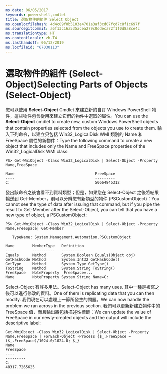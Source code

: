 ```yaml
---
ms.date: 06/05/2017
keywords: powershell,cmdlet
title: 選取物件的組件 Select Object
ms.openlocfilehash: 4d4c89f0b5103e4701a3af3cd07fcd7c8f1c697f
ms.sourcegitcommit: a6f13c16a535acea279c0ddeca72f1f0d8a8ce4c
ms.translationtype: HT
ms.contentlocale: zh-TW
ms.lasthandoff: 06/12/2019
ms.locfileid: "67030113"
---
```

# <a name="selecting-parts-of-objects-select-object"></a><span data-ttu-id="967a0-103">選取物件的組件 (Select-Object)</span><span class="sxs-lookup"><span data-stu-id="967a0-103">Selecting Parts of Objects (Select-Object)</span></span>

<span data-ttu-id="967a0-104">您可以使用 **Select-Object** Cmdlet 來建立新的自訂 Windows PowerShell 物件，這些物件包含從用來建立它們的物件中選取的屬性。</span><span class="sxs-lookup"><span data-stu-id="967a0-104">You can use the **Select-Object** cmdlet to create new, custom Windows PowerShell objects that contain properties selected from the objects you use to create them.</span></span> <span data-ttu-id="967a0-105">輸入下列命令，以建立只包括 Win32_LogicalDisk WMI 類別的 Name 和 FreeSpace 屬性的新物件：</span><span class="sxs-lookup"><span data-stu-id="967a0-105">Type the following command to create a new object that includes only the Name and FreeSpace properties of the Win32_LogicalDisk WMI class:</span></span>

```
PS> Get-WmiObject -Class Win32_LogicalDisk | Select-Object -Property Name,FreeSpace

Name                                    FreeSpace
----                                    ---------
C:                                      50664845312
```

<span data-ttu-id="967a0-106">發出該命令之後會看不到資料類型；但是，如果您在 Select-Object 之後將結果輸送到 Get-Member，則可以分辨您有新類型的物件 (PSCustomObject)：</span><span class="sxs-lookup"><span data-stu-id="967a0-106">You cannot see the type of data after issuing that command, but if you pipe the result to Get-Member after the Select-Object, you can tell that you have a new type of object, a PSCustomObject:</span></span>

```
PS> Get-WmiObject -Class Win32_LogicalDisk | Select-Object -Property Name,FreeSpace| Get-Member

   TypeName: System.Management.Automation.PSCustomObject

Name        MemberType   Definition
----        ----------   ----------
Equals      Method       System.Boolean Equals(Object obj)
GetHashCode Method       System.Int32 GetHashCode()
GetType     Method       System.Type GetType()
ToString    Method       System.String ToString()
FreeSpace   NoteProperty  FreeSpace=...
Name        NoteProperty System.String Name=C:
```

<span data-ttu-id="967a0-107">Select-Object 有許多用法。</span><span class="sxs-lookup"><span data-stu-id="967a0-107">Select-Object has many uses.</span></span> <span data-ttu-id="967a0-108">其中一種是複寫之後可以進行修改的資料。</span><span class="sxs-lookup"><span data-stu-id="967a0-108">One of them is replicating data that you can then modify.</span></span> <span data-ttu-id="967a0-109">我們現在可以處理上一節所發生的問題。</span><span class="sxs-lookup"><span data-stu-id="967a0-109">We can now handle the problem we ran across in the previous section.</span></span> <span data-ttu-id="967a0-110">我們可以更新新建立物件中的 FreeSpace 值，而且輸出將包括描述性標籤︰</span><span class="sxs-lookup"><span data-stu-id="967a0-110">We can update the value of FreeSpace in our newly-created objects and the output will include the descriptive label:</span></span>

```
Get-WmiObject -Class Win32_LogicalDisk | Select-Object -Property Name,FreeSpace | ForEach-Object -Process {$_.FreeSpace = ($_.FreeSpace)/1024.0/1024.0; $_}
Name                                                                  FreeSpace
----                                                                  ---------
C:                                                                48317.7265625
```
